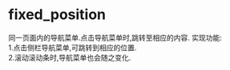 # fixed_position
同一页面内的导航菜单.点击导航菜单时,跳转至相应的内容.
实现功能:<br/>
1.点击侧栏导航菜单,可跳转到相应的位置.<br/>
2.滚动滚动条时,导航菜单也会随之变化.
